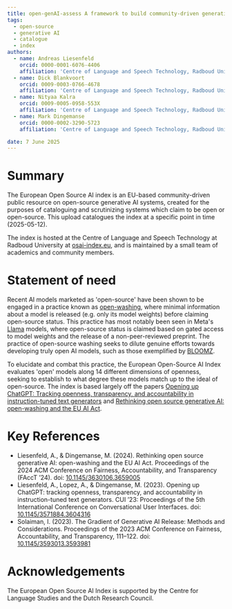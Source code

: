 ```yaml
---
title: open-genAI-assess A framework to build community-driven generative AI assessment indexes
tags:
  - open-source
  - generative AI
  - catalogue
  - index
authors:
  - name: Andreas Liesenfeld
    orcid: 0000-0001-6076-4406
    affiliation: 'Centre of Language and Speech Technology, Radboud University'
  - name: Dick Blankvoort
    orcid: 0009-0003-0766-4678
    affiliation: 'Centre of Language and Speech Technology, Radboud University'  
  - name: Nityaa Kalra
    orcid: 0009-0005-0958-553X
    affiliation: 'Centre of Language and Speech Technology, Radboud University'
  - name: Mark Dingemanse
    orcid: 0000-0002-3290-5723
    affiliation: 'Centre of Language and Speech Technology, Radboud University'

date: 7 June 2025
---
```


# Summary

The European Open Source AI index is an EU-based community-driven public resource on open-source generative AI systems, created for the purposes of cataloguing and scrutinizing systems which claim to be open or open-source. This upload catalogues the index at a specific point in time (2025-05-12).

The index is hosted at the Centre of Language and Speech Technology at Radboud University at [osai-index.eu](osai-index.eu), and is maintained by a small team of academics and community members.

# Statement of need
Recent AI models marketed as 'open-source' have been shown to be engaged in a practice known as [open-washing](https://doi.org/10.2139/ssrn.4543807), where minimal information about a model is released (e.g. only its model weights) before claiming open-source status. This practice has most notably been seen in Meta's [Llama](https://huggingface.co/meta-llama/Llama-3.1-8B-Instruct) models, where open-source status is claimed based on gated access to model weights and the release of a non-peer-reviewed preprint. The practice of open-source washing seeks to dilute genuine efforts towards developing truly open AI models, such as those exemplified by [BLOOMZ](https://arxiv.org/abs/2211.01786).

To elucidate and combat this practice, the European Open-Source AI Index evaluates 'open' models along 14 different dimensions of openness, seeking to establish to what degree these models match up to the ideal of open-source. The index is based largely off the papers [Opening up ChatGPT: Tracking openness, transparency, and accountability in instruction-tuned text generators](https://dl.acm.org/doi/abs/10.1145/3571884.3604316) and [Rethinking open source generative AI: open-washing and the EU AI Act](https://dl.acm.org/doi/abs/10.1145/3630106.3659005).

# Key References
- Liesenfeld, A., & Dingemanse, M. (2024). Rethinking open source generative AI: open-washing and the EU AI Act. Proceedings of the 2024 ACM Conference on Fairness, Accountability, and Transparency (FAccT ’24). doi: [10.1145/3630106.3659005](https://dl.acm.org/doi/abs/10.1145/3630106.3659005)
- Liesenfeld, A., Lopez, A., & Dingemanse, M. (2023). Opening up ChatGPT: tracking openness, transparency, and accountability in instruction-tuned text generators. CUI ’23: Proceedings of the 5th International Conference on Conversational User Interfaces. doi: [10.1145/3571884.3604316](https://dl.acm.org/doi/abs/10.1145/3571884.3604316)
- Solaiman, I. (2023). The Gradient of Generative AI Release: Methods and Considerations. Proceedings of the 2023 ACM Conference on Fairness, Accountability, and Transparency, 111–122. doi: [10.1145/3593013.3593981](https://dl.acm.org/doi/abs/10.1145/3593013.3593981)

# Acknowledgements
The European Open Source AI Index is supported by the Centre for Language Studies and the Dutch Research Council.
